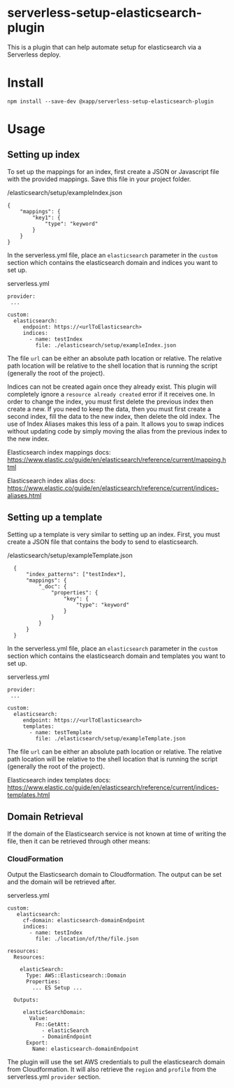 # serverless-setup-elasticsearch-plugin
This is a plugin that can help automate setup for elasticsearch via a Serverless deploy.

# Install

```
npm install --save-dev @xapp/serverless-setup-elasticsearch-plugin
```

# Usage

## Setting up index

To set up the mappings for an index, first create a JSON or Javascript file with the provided mappings. Save this file in your project folder.

<projectRoot>/elasticsearch/setup/exampleIndex.json
```
{
    "mappings": {
        "key1": {
            "type": "keyword"
        }
    }
}
```

In the serverless.yml file, place an `elasticsearch` parameter in the `custom` section which contains the elasticsearch domain and indices you want to set up.

serverless.yml
```
provider:
 ...

custom:
  elasticsearch:
     endpoint: https://<urlToElasticsearch>
     indices:
       - name: testIndex
         file: ./elasticsearch/setup/exampleIndex.json
```

The file `url` can be either an absolute path location or relative.  The relative path location will be relative to the shell location that is running the script (generally the root of the project).

Indices can not be created again once they already exist. This plugin will completely ignore a `resource already created` error if it receives one.  In order to change the index, you must first delete the previous index then create a new. If you need to keep the data, then you must first create a second index, fill the data to the new index, then delete the old index.  The use of Index Aliases makes this less of a pain. It allows you to swap indices without updating code by simply moving the alias from the previous index to the new index.

Elasticsearch index mappings docs:
https://www.elastic.co/guide/en/elasticsearch/reference/current/mapping.html

Elasticsearch index alias docs:
https://www.elastic.co/guide/en/elasticsearch/reference/current/indices-aliases.html

## Setting up a template

Setting up a template is very similar to setting up an index. First, you must create a JSON file that contains the body to send to elasticsearch.

<projectRoot>/elasticsearch/setup/exampleTemplate.json
```
  {
      "index_patterns": ["testIndex*],
      "mappings": {
          "_doc": {
              "properties": {
                  "key": {
                      "type": "keyword"
                  }
              }
          }
      }
  }
```

In the serverless.yml file, place an `elasticsearch` parameter in the `custom` section which contains the elasticsearch domain and templates you want to set up.

serverless.yml
```
provider:
 ...

custom:
  elasticsearch:
     endpoint: https://<urlToElasticsearch>
     templates:
       - name: testTemplate
         file: ./elasticsearch/setup/exampleTemplate.json
```

The file `url` can be either an absolute path location or relative.  The relative path location will be relative to the shell location that is running the script (generally the root of the project).

Elasticsearch index templates docs:
https://www.elastic.co/guide/en/elasticsearch/reference/current/indices-templates.html

## Domain Retrieval

If the domain of the Elasticsearch service is not known at time of writing the file, then it can be retrieved through other means:

### CloudFormation

Output the Elasticsearch domain to Cloudformation. The output can be set and the domain will be retrieved after.

serverless.yml
```
custom:
   elasticsearch:
     cf-domain: elasticsearch-domainEndpoint
     indices:
       - name: testIndex
         file: ./location/of/the/file.json

resources:
  Resources:

    elasticSearch:
      Type: AWS::Elasticsearch::Domain
      Properties:
        ... ES Setup ...

  Outputs:

     elasticSearchDomain:
       Value:
         Fn::GetAtt:
           - elasticSearch
           - DomainEndpoint
      Export:
        Name: elasticsearch-domainEndpoint
```

The plugin will use the set AWS credentials to pull the elasticsearch domain from Cloudformation. It will also retrieve the `region` and `profile` from the serverless.yml `provider` section.
